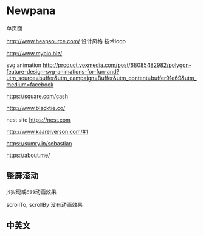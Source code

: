 Newpana
====

单页面


http://www.heapsource.com/
设计风格
技术logo


http://www.mybio.biz/

svg animation
http://product.voxmedia.com/post/68085482982/polygon-feature-design-svg-animations-for-fun-and?utm_source=buffer&utm_campaign=Buffer&utm_content=buffer91e69&utm_medium=facebook

https://square.com/cash


http://www.blacktie.co/

nest site
https://nest.com

http://www.kaareiverson.com/#1


https://sumry.in/sebastian

https://about.me/






## 整屏滚动
js实现或css动画效果

scrollTo, scrollBy  没有动画效果

## 中英文